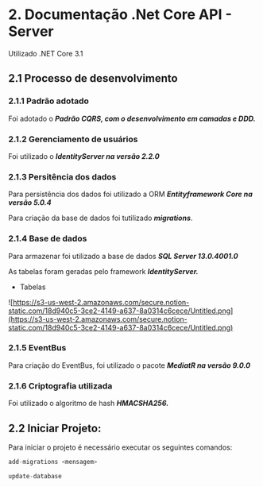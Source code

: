 # 2. Documentação .Net Core API - Server

 Utilizado .NET Core 3.1

## 2.1 Processo de desenvolvimento

 

### 2.1.1 Padrão adotado

Foi adotado o ***Padrão CQRS, com o desenvolvimento em camadas e DDD.***

### 2.1.2 Gerenciamento de usuários

Foi utilizado o ***IdentityServer na versão 2.2.0***

### 2.1.3 Persitência dos dados

Para persistência dos dados foi utilizado a ORM ***Entityframework Core na versão 5.0.4***

Para criação da base de dados foi tutilizado ***migrations***.

### 2.1.4 Base de dados

Para armazenar foi utilizado a base de dados ***SQL Server 13.0.4001.0***

As tabelas foram geradas pelo framework ***IdentityServer.***

- Tabelas

![https://s3-us-west-2.amazonaws.com/secure.notion-static.com/18d940c5-3ce2-4149-a637-8a0314c6cece/Untitled.png](https://s3-us-west-2.amazonaws.com/secure.notion-static.com/18d940c5-3ce2-4149-a637-8a0314c6cece/Untitled.png)

### 2.1.5 EventBus

Para criação do EventBus, foi utilizado o pacote ***MediatR na versão 9.0.0***

### 2.1.6 Criptografia utilizada

Foi utilizado o algoritmo de hash ***HMACSHA256.***

## 2.2 Iniciar Projeto:

Para iniciar o projeto é necessário executar os seguintes comandos:

```jsx
add-migrations <mensagem> 

update-database
```
